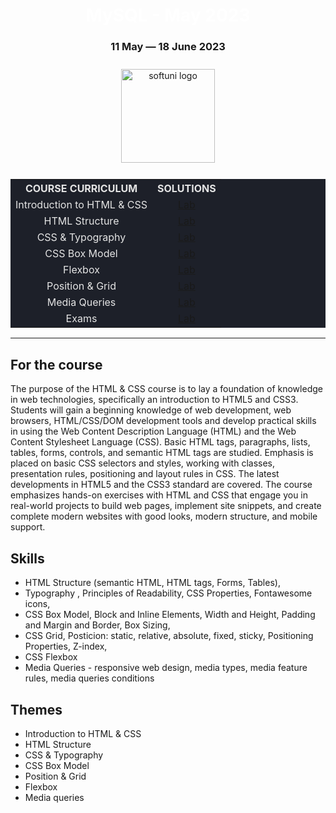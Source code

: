 <div align="center">
<h1 style="color:white">MySQL - May 2023</h1>
<h3>11 May ― 18 June 2023</h3>
<img src="https://upload.wikimedia.org/wikipedia/commons/7/76/Logo_Software_University_%28SoftUni%29_-_blue.png" 
  alt="softuni logo"
  style="position:relative; width:150px; padding:10px; margin: 0 auto;"
  />

<table style="width:100%; max-width:1000px; background-color:#1d2029; color:#e4e4e4">
<tr>
  <th style="text-align:center; vertical-align: middle;">COURSE  CURRICULUM</th>
  <th style="text-align:center; vertical-align: middle;">SOLUTIONS</th>
</tr>
<tr>
  <td style="text-align: center; vertical-align: middle;">Introduction to HTML & CSS   </td>
  <td style="text-align: center; vertical-align: middle;">
    <a href="https://github.com/DimitarMitev92/html-css-softuni/tree/main/01.%20Introduction%20to%20HTML%20%26%20CSS%20-%20Lab">Lab</a> 
  </td>
</tr>
<tr>
  <td style="text-align: center; vertical-align: middle;">HTML Structure </td>
  <td style="text-align: center; vertical-align: middle;">
    <a href="https://github.com/DimitarMitev92/html-css-softuni/tree/main/02.%20HTML%20Structure%20-%20Lab">Lab</a> 
  </td>
</tr>
<tr>
  <td style="text-align: center; vertical-align: middle;">CSS & Typography </td>
  <td style="text-align: center; vertical-align: middle;">
    <a href="https://github.com/DimitarMitev92/html-css-softuni/tree/main/03.%20CSS%20%26%20Typography%20-%20Lab">Lab</a> 
  </td>
</tr>
<tr>
  <td style="text-align: center; vertical-align: middle;">CSS Box Model </td>
  <td style="text-align: center; vertical-align: middle;">
    <a href="https://github.com/DimitarMitev92/html-css-softuni/tree/main/04.%20CSS%20Box%20Model%20-%20Lab">Lab</a> 
  </td>
</tr>
<tr>
  <td style="text-align: center; vertical-align: middle;">Flexbox </td>
  <td style="text-align: center; vertical-align: middle;">
    <a href="https://github.com/DimitarMitev92/html-css-softuni/tree/main/05.%20Flexbox%20-%20Lab">Lab</a> 
  </td>
</tr>
  <tr>
  <td style="text-align: center; vertical-align: middle;">Position & Grid  </td>
  <td style="text-align: center; vertical-align: middle;">
    <a href="https://github.com/DimitarMitev92/html-css-softuni/tree/main/06.%20Position%20%26%20Grid%20-%20Lab">Lab</a> 
  </td>
</tr>
  </tr>
  <tr>
  <td style="text-align: center; vertical-align: middle;">Media Queries   </td>
  <td style="text-align: center; vertical-align: middle;">
    <a href="https://github.com/DimitarMitev92/html-css-softuni/tree/main/07.%20Media%20Queries%20-%20Lab">Lab</a> 
  </td>
</tr>
    <tr>
  <td style="text-align: center; vertical-align: middle;">Exams   </td>
  <td style="text-align: center; vertical-align: middle;">
    <a href="https://github.com/DimitarMitev92/html-css-softuni/tree/main/08.%20Exams">Lab</a> 
  </td>
</tr>
</table>
</div>

---

## For the course

The purpose of the HTML & CSS course is to lay a foundation of knowledge in web technologies, specifically an introduction to HTML5 and CSS3. Students will gain a beginning knowledge of web development, web browsers, HTML/CSS/DOM development tools and develop practical skills in using the Web Content Description Language (HTML) and the Web Content Stylesheet Language (CSS). Basic HTML tags, paragraphs, lists, tables, forms, controls, and semantic HTML tags are studied. Emphasis is placed on basic CSS selectors and styles, working with classes, presentation rules, positioning and layout rules in CSS. The latest developments in HTML5 and the CSS3 standard are covered. The course emphasizes hands-on exercises with HTML and CSS that engage you in real-world projects to build web pages, implement site snippets, and create complete modern websites with good looks, modern structure, and mobile support.

## Skills

- HTML Structure (semantic HTML, HTML tags, Forms, Tables),
- Typography , Principles of Readability, CSS Properties, Fontawesome icons,
- CSS Box Model, Block and Inline Elements, Width and Height, Padding and Margin and Border, Box Sizing,
- CSS Grid, Posticion: static, relative, absolute, fixed, sticky, Positioning Properties, Z-index,
- CSS Flexbox
- Media Queries - responsive web design, media types, media feature rules, media queries conditions

## Themes

- Introduction to HTML & CSS
- HTML Structure
- CSS & Typography
- CSS Box Model
- Position & Grid
- Flexbox
- Media queries

